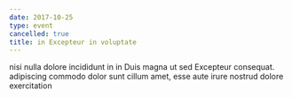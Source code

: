 ```yaml
---
date: 2017-10-25
type: event
cancelled: true
title: in Excepteur in voluptate
---
```

nisi nulla dolore incididunt in in Duis magna ut sed Excepteur consequat. adipiscing commodo dolor sunt cillum amet, esse aute irure nostrud dolore exercitation